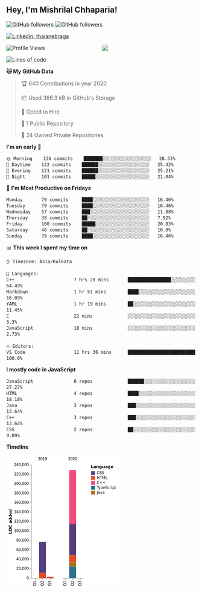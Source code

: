 <h2>Hey, I'm Mishrilal Chhaparia!</h2>

<!-- ![Mishrilal's github stats](https://github-readme-stats.vercel.app/api?username=mishrilal&theme=blue-green&show_icons=true&count_private=true) -->
![GitHub followers](https://img.shields.io/github/followers/mishrilal?label=Follow&style=social)
![GitHub followers](https://img.shields.io/github/followers/mishrilal?color=181717&label=Follow%20%40mishrilal&logo=Github&style=for-the-badge)

[![Linkedin: thaianebraga](https://img.shields.io/badge/linkedin-%230077B5.svg?&style=for-the-badge&logo=linkedin&logoColor=white&link=https://www.linkedin.com/in/mishrilal-chhaparia-074969192/)](https://www.linkedin.com/in/mishrilal-chhaparia-074969192/)

<img align='right' src="https://avatars1.githubusercontent.com/u/53535840?s=400&u=ccbf62c3091d7277d104d3666e4598207f27c197&v=4" width="250">

<!--START_SECTION:waka-->
![Profile Views](http://img.shields.io/badge/Profile%20Views-430-blue)

![Lines of code](https://img.shields.io/badge/From%20Hello%20World%20I've%20written-318392%20Lines%20of%20code-blue)

**🐱 My GitHub Data** 

> 🏆 640 Contributions in year 2020
 > 
> 📦 Used 366.3 kB in GitHub's Storage 
 > 
> 💼 Opted to Hire
 > 
> 📜 1 Public Repository 
 > 
> 🔑 24 Owned Private Repositories 

**I'm an early 🐤** 

```text
🌞 Morning    136 commits    ███████░░░░░░░░░░░░░░░░░░   28.33% 
🌆 Daytime    122 commits    ██████░░░░░░░░░░░░░░░░░░░   25.42% 
🌃 Evening    121 commits    ██████░░░░░░░░░░░░░░░░░░░   25.21% 
🌙 Night      101 commits    █████░░░░░░░░░░░░░░░░░░░░   21.04%

```
📅 **I'm Most Productive on Fridays** 

```text
Monday       79 commits     ████░░░░░░░░░░░░░░░░░░░░░   16.46% 
Tuesday      79 commits     ████░░░░░░░░░░░░░░░░░░░░░   16.46% 
Wednesday    57 commits     ███░░░░░░░░░░░░░░░░░░░░░░   11.88% 
Thursday     38 commits     ██░░░░░░░░░░░░░░░░░░░░░░░   7.92% 
Friday       100 commits    █████░░░░░░░░░░░░░░░░░░░░   20.83% 
Saturday     48 commits     ██░░░░░░░░░░░░░░░░░░░░░░░   10.0% 
Sunday       79 commits     ████░░░░░░░░░░░░░░░░░░░░░   16.46%

```


📊 **This week I spent my time on** 

```text
⌚︎ Timezone: Asia/Kolkata

💬 Languages: 
C++                      7 hrs 28 mins       ████████████████░░░░░░░░░   64.49% 
Markdown                 1 hr 51 mins        ████░░░░░░░░░░░░░░░░░░░░░   16.09% 
YAML                     1 hr 19 mins        ██░░░░░░░░░░░░░░░░░░░░░░░   11.45% 
C                        22 mins             ░░░░░░░░░░░░░░░░░░░░░░░░░   3.3% 
JavaScript               18 mins             ░░░░░░░░░░░░░░░░░░░░░░░░░   2.73%

🔥 Editors: 
VS Code                  11 hrs 36 mins      █████████████████████████   100.0%

```

**I mostly code in JavaScript** 

```text
JavaScript               6 repos             ██████░░░░░░░░░░░░░░░░░░░   27.27% 
HTML                     4 repos             ████░░░░░░░░░░░░░░░░░░░░░   18.18% 
Java                     3 repos             ███░░░░░░░░░░░░░░░░░░░░░░   13.64% 
C++                      3 repos             ███░░░░░░░░░░░░░░░░░░░░░░   13.64% 
CSS                      2 repos             ██░░░░░░░░░░░░░░░░░░░░░░░   9.09%

```


**Timeline**

![Chart not found](https://github.com/mishrilal/mishrilal/blob/master/charts/bar_graph.png) 


<!--END_SECTION:waka-->
